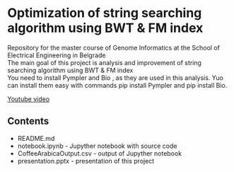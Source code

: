 # Optimization of string searching algorithm using BWT & FM index
  <p>
 <div> Repository for the master course of Genome Informatics at the School of Electrical Engineering in Belgrade </div>
  The main goal of this project is analysis and improvement  of string searching algorithm using BWT & FM index
  <br>
  You need to install Pympler and Bio , as they are used in this analysis. Yuo can install them easy with commands pip install Pympler and pip install Bio.
  </p>
  <a href="https://youtu.be/2SiScMkcJ_4">Youtube video</a>
  
  <h2> Contents </h2>
  <ul>
    <li>README.md</li>
    <li>notebook.ipynb - Jupyther notebook with source code</li>
    <li>CoffeeArabicaOutput.csv - output of Jupyther notebook</li>
    <li>presentation.pptx - presentation of this project</li>
       
    
</ul>




